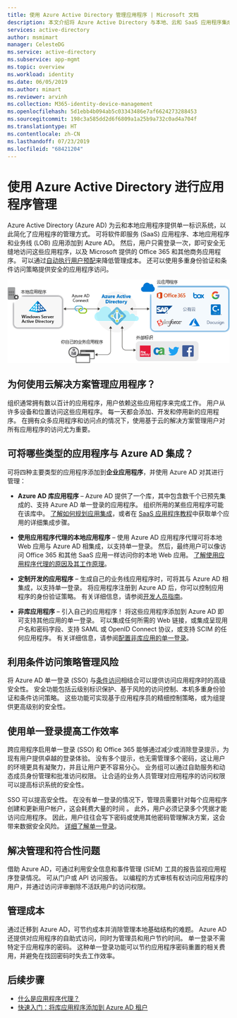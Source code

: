 ```yaml
---
title: 使用 Azure Active Directory 管理应用程序 | Microsoft 文档
description: 本文介绍将 Azure Active Directory 与本地、云和 SaaS 应用程序集成的好处。
services: active-directory
author: msmimart
manager: CelesteDG
ms.service: active-directory
ms.subservice: app-mgmt
ms.topic: overview
ms.workload: identity
ms.date: 06/05/2019
ms.author: mimart
ms.reviewer: arvinh
ms.collection: M365-identity-device-management
ms.openlocfilehash: 5d1ebb4b094ab5c03343486e7af6624273288453
ms.sourcegitcommit: 198c3a585dd2d6f6809a1a25b9a732c0ad4a704f
ms.translationtype: HT
ms.contentlocale: zh-CN
ms.lasthandoff: 07/23/2019
ms.locfileid: "68421204"
---
```

# <a name="application-management-with-azure-active-directory"></a>使用 Azure Active Directory 进行应用程序管理

Azure Active Directory (Azure AD) 为云和本地应用程序提供单一标识系统，以此简化了应用程序的管理方式。 可将软件即服务 (SaaS) 应用程序、本地应用程序和业务线 (LOB) 应用添加到 Azure AD。 然后，用户只需登录一次，即可安全无缝地访问这些应用程序，以及 Microsoft 提供的 Office 365 和其他商务应用程序。 可以通过[自动执行用户预配](user-provisioning.md)来降低管理成本。 还可以使用多重身份验证和条件访问策略提供安全的应用程序访问。

![显示通过 Azure AD 进行联合的应用的关系图](media/what-is-application-management/app-management-overview.png)

## <a name="why-manage-applications-with-a-cloud-solution"></a>为何使用云解决方案管理应用程序？

组织通常拥有数以百计的应用程序，用户依赖这些应用程序来完成工作。 用户从许多设备和位置访问这些应用程序。 每一天都会添加、开发和停用新的应用程序。 在拥有众多应用程序和访问点的情况下，使用基于云的解决方案管理用户对所有应用程序的访问尤为重要。

## <a name="what-types-of-applications-can-i-integrate-with-azure-ad"></a>可将哪些类型的应用程序与 Azure AD 集成？

可将四种主要类型的应用程序添加到**企业应用程序**，并使用 Azure AD 对其进行管理：

- **Azure AD 库应用程序** – Azure AD 提供了一个库，其中包含数千个已预先集成的、支持 Azure AD 单一登录的应用程序。 组织所用的某些应用程序可能在该库中。 [了解如何规划应用集成](plan-an-application-integration.md)，或者在 [SaaS 应用程序教程](https://docs.microsoft.com/azure/active-directory/saas-apps/)中获取单个应用的详细集成步骤。

- **使用应用程序代理的本地应用程序** – 使用 Azure AD 应用程序代理可将本地 Web 应用与 Azure AD 相集成，以支持单一登录。 然后，最终用户可以像访问 Office 365 和其他 SaaS 应用一样访问你的本地 Web 应用。 [了解使用应用程序代理的原因及其工作原理](what-is-application-proxy.md)。

- **定制开发的应用程序** – 生成自己的业务线应用程序时，可将其与 Azure AD 相集成，以支持单一登录。 将应用程序注册到 Azure AD 后，你可以控制应用程序的身份验证策略。 有关详细信息，请参阅[开发人员指南](developer-guidance-for-integrating-applications.md)。

- **非库应用程序** – 引入自己的应用程序！ 将这些应用程序添加到 Azure AD 即可支持其他应用的单一登录。 可以集成任何所需的 Web 链接，或集成呈现用户名和密码字段、支持 SAML 或 OpenID Connect 协议，或支持 SCIM 的任何应用程序。 有关详细信息，请参阅[配置非库应用的单一登录](configure-single-sign-on-non-gallery-applications.md)。

## <a name="manage-risk-with-conditional-access-policies"></a>利用条件访问策略管理风险

将 Azure AD 单一登录 (SSO) 与[条件访问](https://docs.microsoft.com/azure/active-directory/conditional-access/overview)相结合可以提供访问应用程序时的高级安全性。 安全功能包括云级别标识保护、基于风险的访问控制、本机多重身份验证和条件访问策略。 这些功能可实现基于应用程序员的精细控制策略，或为组提供更高级别的安全性。

## <a name="improve-productivity-with-single-sign-on"></a>使用单一登录提高工作效率

跨应用程序启用单一登录 (SSO) 和 Office 365 能够通过减少或消除登录提示，为现有用户提供卓越的登录体验。 没有多个提示，也无需管理多个密码，这让用户的环境更具有凝聚力，并且让用户更不容易分心。 业务组可以通过自助服务和动态成员身份管理和批准访问权限。 让合适的业务人员管理对应用程序的访问权限可以提高标识系统的安全性。

SSO 可以提高安全性。 在没有单一登录的情况下，管理员需要针对每个应用程序创建和更新用户帐户，这会耗费大量的时间  。 此外，用户必须记录多个凭据才能访问应用程序。 因此，用户往往会写下密码或使用其他密码管理解决方案，这会带来数据安全风险。 [详细了解单一登录](what-is-single-sign-on.md)。

## <a name="address-governance-and-compliance"></a>解决管理和符合性问题

借助 Azure AD，可通过利用安全信息和事件管理 (SIEM) 工具的报告监视应用程序登录情况。 可从门户或 API 访问报告。 以编程的方式审核有权访问应用程序的用户，并通过访问评审删除不活跃用户的访问权限。

## <a name="manage-costs"></a>管理成本

通过迁移到 Azure AD，可节约成本并消除管理本地基础结构的难题。 Azure AD 还提供对应用程序的自助式访问，同时为管理员和用户节约时间。 单一登录不需特定于应用程序的密码。 这种单一登录功能可以节约应用程序密码重置的相关费用，并避免在找回密码时失去工作效率。

## <a name="next-steps"></a>后续步骤

- [什么是应用程序代理？](what-is-application-proxy.md)
- [快速入门：将库应用程序添加到 Azure AD 租户](add-application-portal.md)
